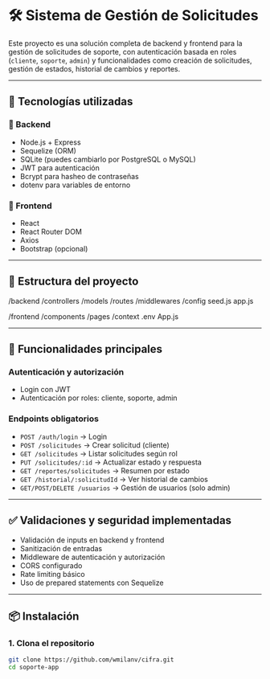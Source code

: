 # 🛠️ Sistema de Gestión de Solicitudes

Este proyecto es una solución completa de backend y frontend para la gestión de solicitudes de soporte, con autenticación basada en roles (`cliente`, `soporte`, `admin`) y funcionalidades como creación de solicitudes, gestión de estados, historial de cambios y reportes.

---

## 🚀 Tecnologías utilizadas

### 🔧 Backend
- Node.js + Express
- Sequelize (ORM)
- SQLite (puedes cambiarlo por PostgreSQL o MySQL)
- JWT para autenticación
- Bcrypt para hasheo de contraseñas
- dotenv para variables de entorno

### 🎨 Frontend
- React
- React Router DOM
- Axios
- Bootstrap (opcional)

---

## 📂 Estructura del proyecto

/backend
/controllers
/models
/routes
/middlewares
/config
seed.js
app.js

/frontend
/components
/pages
/context
.env
App.js


---

## 🔐 Funcionalidades principales

### Autenticación y autorización
- Login con JWT
- Autenticación por roles: cliente, soporte, admin

### Endpoints obligatorios
- `POST /auth/login` → Login
- `POST /solicitudes` → Crear solicitud (cliente)
- `GET /solicitudes` → Listar solicitudes según rol
- `PUT /solicitudes/:id` → Actualizar estado y respuesta
- `GET /reportes/solicitudes` → Resumen por estado
- `GET /historial/:solicitudId` → Ver historial de cambios
- `GET/POST/DELETE /usuarios` → Gestión de usuarios (solo admin)

---

## ✅ Validaciones y seguridad implementadas

- Validación de inputs en backend y frontend
- Sanitización de entradas
- Middleware de autenticación y autorización
- CORS configurado
- Rate limiting básico
- Uso de prepared statements con Sequelize

---

## 📦 Instalación

### 1. Clona el repositorio
```bash
git clone https://github.com/wmilanv/cifra.git
cd soporte-app
